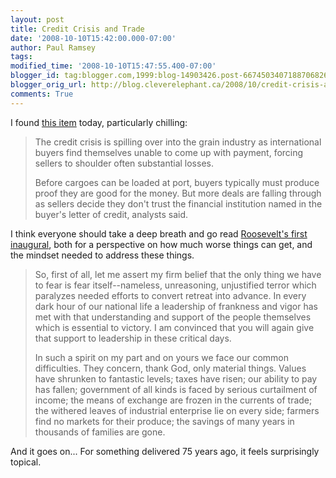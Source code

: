```yaml
---
layout: post
title: Credit Crisis and Trade
date: '2008-10-10T15:42:00.000-07:00'
author: Paul Ramsey
tags: 
modified_time: '2008-10-10T15:47:55.400-07:00'
blogger_id: tag:blogger.com,1999:blog-14903426.post-6674503407188706826
blogger_orig_url: http://blog.cleverelephant.ca/2008/10/credit-crisis-and-trade.html
comments: True
---
```


I found [this item](http://www.financialpost.com/story.html?id=866522) today, particularly chilling:

> The credit crisis is spilling over into the grain industry as international buyers find themselves unable to come up with payment, forcing sellers to shoulder often substantial losses.
> 
> Before cargoes can be loaded at port, buyers typically must produce proof they are good for the money. But more deals are falling through as sellers decide they don't trust the financial institution named in the buyer's letter of credit, analysts said.

I think everyone should take a deep breath and go read [Roosevelt's first inaugural](http://www.yale.edu/lawweb/avalon/presiden/inaug/froos1.htm), both for a perspective on how much worse things can get, and the mindset needed to address these things.

> So, first of all, let me assert my firm belief that the only thing we have to fear is fear itself--nameless, unreasoning, unjustified terror which paralyzes needed efforts to convert retreat into advance. In every dark hour of our national life a leadership of frankness and vigor has met with that understanding and support of the people themselves which is essential to victory. I am convinced that you will again give that support to leadership in these critical days.
> 
> In such a spirit on my part and on yours we face our common difficulties. They concern, thank God, only material things. Values have shrunken to fantastic levels; taxes have risen; our ability to pay has fallen; government of all kinds is faced by serious curtailment of income; the means of exchange are frozen in the currents of trade; the withered leaves of industrial enterprise lie on every side; farmers find no markets for their produce; the savings of many years in thousands of families are gone.

And it goes on... For something delivered 75 years ago, it feels surprisingly topical.

